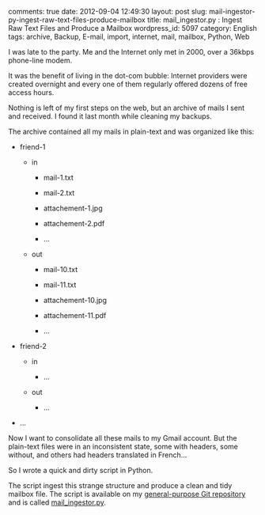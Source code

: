 comments: true
date: 2012-09-04 12:49:30
layout: post
slug: mail-ingestor-py-ingest-raw-text-files-produce-mailbox
title: mail_ingestor.py : Ingest Raw Text Files and Produce a Mailbox
wordpress_id: 5097
category: English
tags: archive, Backup, E-mail, import, internet, mail, mailbox, Python, Web

I was late to the party. Me and the Internet only met in 2000, over a 36kbps phone-line modem.

It was the benefit of living in the dot-com bubble: Internet providers were created overnight and every one of them regularly offered dozens of free access hours.

Nothing is left of my first steps on the web, but an archive of mails I sent and received. I found it last month while cleaning my backups.

The archive contained all my mails in plain-text and was organized like this:





  * friend-1
  
  
    * in
    
    
      * mail-1.txt

    
      * mail-2.txt

    
      * attachement-1.jpg

    
      * attachement-2.pdf

    
      * ...

    
  

  
    * out
    
    
      * mail-10.txt

    
      * mail-11.txt

    
      * attachement-10.jpg

    
      * attachement-11.pdf

    
      * ...

    
  

  



  * friend-2

  
  
    * in
    
    
      * ...

    
  

  
    * out
    
    
      * ...

    
  

  

  * ...



Now I want to consolidate all these mails to my Gmail account. But the plain-text files were in an inconsistent state, some with headers, some without, and others had headers translated in French...

So I wrote a quick and dirty script in Python.

The script ingest this strange structure and produce a clean and tidy mailbox file. The script is available on my [general-purpose Git repository](https://github.com/kdeldycke/scripts/) and is called [mail_ingestor.py](https://github.com/kdeldycke/scripts/blob/master/mail_ingestor.py).
